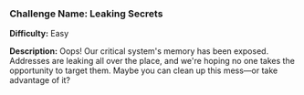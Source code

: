 ### Challenge Name: Leaking Secrets

**Difficulty:** Easy

**Description:**
Oops! Our critical system's memory has been exposed. Addresses are leaking all over the place, and we're hoping no one takes the opportunity to target them. Maybe you can clean up this mess—or take advantage of it?

